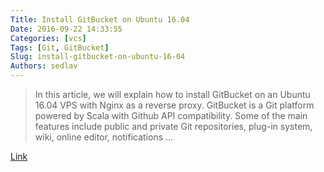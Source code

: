 ```yaml
---
Title: Install GitBucket on Ubuntu 16.04
Date: 2016-09-22 14:33:55
Categories: [vcs]
Tags: [Git, GitBucket]
Slug: install-gitbucket-on-ubuntu-16-04
Authors: sedlav
---
```


> In this article, we will explain how to install GitBucket on an Ubuntu 16.04 VPS with Nginx as a reverse proxy. GitBucket is a Git platform powered by Scala with Github API compatibility. Some of the main features include public and private Git repositories, plug-in system, wiki, online editor, notifications …

[Link](https://www.rosehosting.com/blog/install-gitbucket-on-ubuntu-16-04/)
